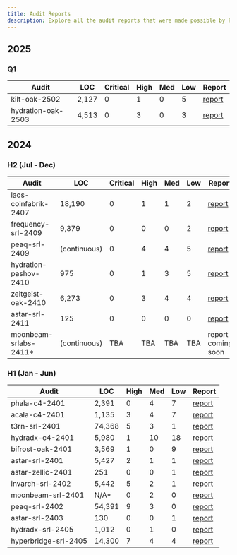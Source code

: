 ```yaml
---
title: Audit Reports
description: Explore all the audit reports that were made possible by PAL
---
```

## 2025
### Q1

| Audit              | LOC   | Critical | High | Med | Low | Report                                               |
|--------------------|-------|----------|------|-----|-----|------------------------------------------------------|
| kilt-oak-2502      | 2,127 | 0        | 1    | 0   | 5   | [report](/audit_reports/25q1/kilt-oak-2502.pdf)      |
| hydration-oak-2503 | 4,513 | 0        | 3    | 0   | 3   | [report](/audit_reports/25q1/hydration-oak-2503.pdf) |


## 2024

### H2 (Jul - Dec)

| Audit                  | LOC          | Critical | High | Med | Low | Report                                                  |
|------------------------|--------------|----------|------|-----|-----|---------------------------------------------------------|
| laos-coinfabrik-2407   | 18,190       | 0        | 1    | 1   | 2   | [report](/audit_reports/24h2/laos-coinfabrik-2407.pdf)  |
| frequency-srl-2409     | 9,379        | 0        | 0    | 0   | 2   | [report](/audit_reports/24h2/frequency-srl-2409.pdf)    |
| peaq-srl-2409          | (continuous) | 0        | 4    | 4   | 5   | [report](/audit_reports/24h2/peaq-srl-2409.pdf)         |
| hydration-pashov-2410  | 975          | 0        | 1    | 3   | 5   | [report](/audit_reports/24h2/hydration-pashov-2410.pdf) |
| zeitgeist-oak-2410     | 6,273        | 0        | 3    | 4   | 4   | [report](/audit_reports/24h2/zeitgeist-oak-2410.pdf)    |
| astar-srl-2411         | 125          | 0        | 0    | 0   | 0   | [report](/audit_reports/24h2/astar-srl-2411.pdf)        |
| moonbeam-srlabs-2411\* | (continuous) | TBA      | TBA  | TBA | TBA | report coming soon                                      |

### H1 (Jan - Jun)

| Audit                | LOC    | High | Med | Low | Report                                                 |
|----------------------|--------|------|-----|-----|--------------------------------------------------------|
| phala-c4-2401        | 2,391  | 0    | 4   | 7   | [report](/audit_reports/24h1/phala-c4-2401.pdf)        |
| acala-c4-2401        | 1,135  | 3    | 4   | 7   | [report](/audit_reports/24h1/acala-c4-2401.pdf)        |
| t3rn-srl-2401        | 74,368 | 5    | 3   | 1   | [report](/audit_reports/24h1/t3rn-srl-2401.pdf)        |
| hydradx-c4-2401      | 5,980  | 1    | 10  | 18  | [report](/audit_reports/24h1/hydradx-c4-2401.pdf)      |
| bifrost-oak-2401     | 3,569  | 1    | 0   | 9   | [report](/audit_reports/24h1/bifrost-oak-2401.pdf)     |
| astar-srl-2401       | 5,427  | 2    | 1   | 1   | [report](/audit_reports/24h1/astar-srl-2401.pdf)       |
| astar-zellic-2401    | 251    | 0    | 0   | 1   | [report](/audit_reports/24h1/astar-zellic-2401.pdf)    |
| invarch-srl-2402     | 5,442  | 5    | 2   | 1   | [report](/audit_reports/24h1/invarch-srl-2402.pdf)     |
| moonbeam-srl-2401    | N/A\*  | 0    | 2   | 0   | [report](/audit_reports/24h1/moonbeam-srl-2401.pdf)    |
| peaq-srl-2402        | 54,391 | 9    | 3   | 0   | [report](/audit_reports/24h1/peaq-srl-2402.pdf)        |
| astar-srl-2403       | 130    | 0    | 0   | 1   | [report](/audit_reports/24h1/astar-srl-2403.pdf)       |
| hydradx-srl-2405     | 1,012  | 0    | 1   | 0   | [report](/audit_reports/24h1/hydradx-srl-2405.pdf)     |
| hyperbridge-srl-2405 | 14,300 | 7    | 4   | 4   | [report](/audit_reports/24h1/hyperbridge-srl-2405.pdf) |
